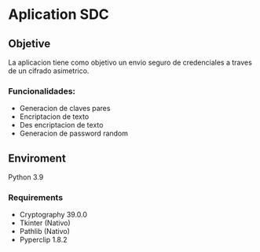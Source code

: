 # Aplication SDC

## Objetive

La aplicacion tiene como objetivo un envio seguro de credenciales a traves de un cifrado asimetrico.

### Funcionalidades:

- Generacion de claves pares
- Encriptacion de texto
- Des encriptacion de texto
- Generacion de password random

## Enviroment

Python 3.9

### Requirements

- Cryptography 39.0.0
- Tkinter (Nativo)
- Pathlib (Nativo)
- Pyperclip 1.8.2


